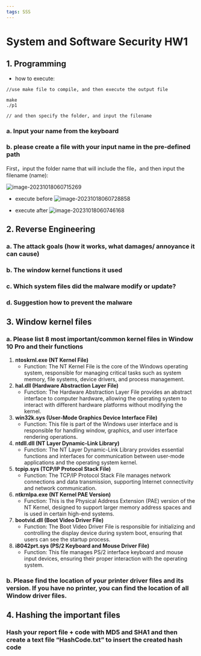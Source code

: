 ```yaml
---
tags: SSS
---
```


# System and Software Security HW1

## 1. Programming

- how to execute:
```
//use make file to compile, and then execute the output file

make 
./p1 

// and then specify the folder, and input the filename
```

###  a. Input your name from the keyboard

### b. please create a file with your input name in the pre-defined path 

First，input the folder name that will include the file，and then input the filename (name):

![image-20231018060715269](/home/hentci/.config/Typora/typora-user-images/image-20231018060715269.png)

- execute before
![image-20231018060728858](/home/hentci/.config/Typora/typora-user-images/image-20231018060728858.png)

- execute after
![image-20231018060746168](/home/hentci/.config/Typora/typora-user-images/image-20231018060746168.png)





## 2. Reverse Engineering

### a. The attack goals (how it works, what damages/ annoyance it can cause)





### b. The window kernel functions it used



### c. Which system files did the malware modify or update?



### d. Suggestion how to prevent the malware



## 3. Window kernel files

### a. Please list 8 most important/common kernel files in Window 10 Pro and their functions

1. **ntoskrnl.exe (NT Kernel File)**
   - Function: The NT Kernel File is the core of the Windows operating system, responsible for managing critical tasks such as system memory, file systems, device drivers, and process management.
2. **hal.dll (Hardware Abstraction Layer File)**
   - Function: The Hardware Abstraction Layer File provides an abstract interface to computer hardware, allowing the operating system to interact with different hardware platforms without modifying the kernel.
3. **win32k.sys (User-Mode Graphics Device Interface File)**
   - Function: This file is part of the Windows user interface and is responsible for handling window, graphics, and user interface rendering operations.
4. **ntdll.dll (NT Layer Dynamic-Link Library)**
   - Function: The NT Layer Dynamic-Link Library provides essential functions and interfaces for communication between user-mode applications and the operating system kernel.
5. **tcpip.sys (TCP/IP Protocol Stack File)**
   - Function: The TCP/IP Protocol Stack File manages network connections and data transmission, supporting Internet connectivity and network communication.
6. **ntkrnlpa.exe (NT Kernel PAE Version)**
   - Function: This is the Physical Address Extension (PAE) version of the NT Kernel, designed to support larger memory address spaces and is used in certain high-end systems.
7. **bootvid.dll (Boot Video Driver File)**
   - Function: The Boot Video Driver File is responsible for initializing and controlling the display device during system boot, ensuring that users can see the startup process.
8. **i8042prt.sys (PS/2 Keyboard and Mouse Driver File)**
   - Function: This file manages PS/2 interface keyboard and mouse input devices, ensuring their proper interaction with the operating system.

### b. Please find the location of your printer driver files and its version. If you have no printer, you can find the location of all Window driver files. 





## 4. Hashing the important files

### Hash your report file + code with MD5 and SHA1 and then create a text file “HashCode.txt” to insert the created hash code